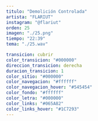```yaml
---
titulo: "Demolición Controlada"
artista: "FLARIUT"
instagram: "@flariut"
orden: 25
imagen: "./25.png"
tiempo: "22:39"
tema: "./25.wav"

transicion: cubrir
color_transicion: "#000000"
direccion_transicion: derecha
duracion_transicion: 1
color_sitio: "#000000"
color_navegacion: "#ffffff"
color_navegacion_hover: "#545454"
color_fondo: "#ffffff"
color_letra: "#000000"
color_links: "#065A82"
color_links_hover: "#1C7293"
---
```

